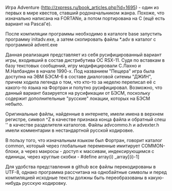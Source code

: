Игра Adventure (http://zxpress.ru/book_articles.php?id=1695) - один из первых в мире квестов,
ставший родоначальником жанра. Похоже, что  изначально написана на FORTANе, 
а потом портирована на C (ещё есть вариант на Pascal'е).

После компиляции программы необходимо в каталоге base запустить программу
initadv.exe, а затем скопировать файлы *.adv в каталог с программой  advent.exe

Данная реализация представляет из себя русифицированный вариант игры,
входивший в состав дистрибутива ОС RSX-11. Судя по вставкам в базу текстовых сообщений,
игру модифицировали С.Лахно и М.Налбандян в начале 1990-х. Под названием "Пещера" игра
была доступна на ЭВМ БЭСМ-6 в составе диалоговой ситемы "ДЖИН", причем ходила легенда
о том, что кто-то за неделю переписал её с какого-то языка на Фортран и попутно русифицировал.
Возможно, что данный вариант базируется на русификации от БЭСМ, поскольку содержит
дополнительные "русские" локации, которых на БЭСМ небыло.

Оригинальные файлы, найденные в интернете, имели имена в верхнем регистре, символ ^Z
в качестве признака конца файла и обратный слеш '\' в качестве разделителя каталогов.
Файлы advcommo.h и advexter.h имели комментарии в нестандартной русской кодировке.

В пользу того, что изначальным языком был Фортран, говорит каталог common, который
через глобальные переменные имитирует COMMON-блоки, а через макросы -  доступ к массивам,
индексирующимся с единицы, через круглые скобки - #define array(i) _array[(i)-1]

Для удобства представления в github все файлы перекодированы в UTF-8, однако программа
рассчитана на однобайтные символы и перед компиляцией исходные тексты должны быть
переобразованы в какую-нибудь русскую кодировку. 

